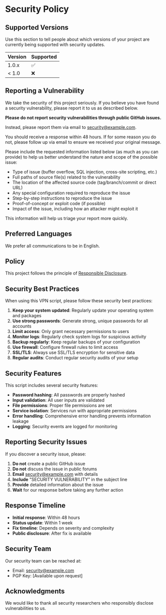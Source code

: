 # Security Policy

## Supported Versions

Use this section to tell people about which versions of your project are currently being supported with security updates.

| Version | Supported          |
| ------- | ------------------ |
| 1.0.x   | :white_check_mark: |
| < 1.0   | :x:                |

## Reporting a Vulnerability

We take the security of this project seriously. If you believe you have found a security vulnerability, please report it to us as described below.

**Please do not report security vulnerabilities through public GitHub issues.**

Instead, please report them via email to security@example.com.

You should receive a response within 48 hours. If for some reason you do not, please follow up via email to ensure we received your original message.

Please include the requested information listed below (as much as you can provide) to help us better understand the nature and scope of the possible issue:

* Type of issue (buffer overflow, SQL injection, cross-site scripting, etc.)
* Full paths of source file(s) related to the vulnerability
* The location of the affected source code (tag/branch/commit or direct URL)
* Any special configuration required to reproduce the issue
* Step-by-step instructions to reproduce the issue
* Proof-of-concept or exploit code (if possible)
* Impact of the issue, including how an attacker might exploit it

This information will help us triage your report more quickly.

## Preferred Languages

We prefer all communications to be in English.

## Policy

This project follows the principle of [Responsible Disclosure](https://en.wikipedia.org/wiki/Responsible_disclosure).

## Security Best Practices

When using this VPN script, please follow these security best practices:

1. **Keep your system updated**: Regularly update your operating system and packages
2. **Use strong passwords**: Generate strong, unique passwords for all accounts
3. **Limit access**: Only grant necessary permissions to users
4. **Monitor logs**: Regularly check system logs for suspicious activity
5. **Backup regularly**: Keep regular backups of your configuration
6. **Use firewall**: Configure firewall rules to limit access
7. **SSL/TLS**: Always use SSL/TLS encryption for sensitive data
8. **Regular audits**: Conduct regular security audits of your setup

## Security Features

This script includes several security features:

- **Password hashing**: All passwords are properly hashed
- **Input validation**: All user inputs are validated
- **File permissions**: Proper file permissions are set
- **Service isolation**: Services run with appropriate permissions
- **Error handling**: Comprehensive error handling prevents information leakage
- **Logging**: Security events are logged for monitoring

## Reporting Security Issues

If you discover a security issue, please:

1. **Do not** create a public GitHub issue
2. **Do not** discuss the issue in public forums
3. **Email** security@example.com with details
4. **Include** "SECURITY VULNERABILITY" in the subject line
5. **Provide** detailed information about the issue
6. **Wait** for our response before taking any further action

## Response Timeline

- **Initial response**: Within 48 hours
- **Status update**: Within 1 week
- **Fix timeline**: Depends on severity and complexity
- **Public disclosure**: After fix is available

## Security Team

Our security team can be reached at:
- Email: security@example.com
- PGP Key: [Available upon request]

## Acknowledgments

We would like to thank all security researchers who responsibly disclose vulnerabilities to us.